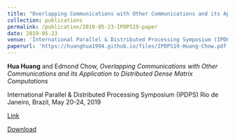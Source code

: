```yaml
---
title: "Overlapping Communications with Other Communications and its Application to Distributed Dense Matrix Computations"
collection: publications
permalink: /publication/2019-05-23-IPDPS19-paper
date: 2019-05-23
venue: 'International Parallel & Distributed Processing Symposium (IPDPS19)'
paperurl: 'https://huanghua1994.github.io/files/IPDPS19-Huang-Chow.pdf'
---
```

**Hua Huang** and Edmond Chow, *Overlapping Communications with Other Communications and its Application to Distributed Dense Matrix Computations*

International Parallel & Distributed Processing Symposium (IPDPS)
Rio de Janeiro, Brazil, May 20-24, 2019 

[Link](https://ieeexplore.ieee.org/abstract/document/8821006) 

[Download](huanghua1994.github.io/files/IPDPS19-Huang-Chow.pdf)